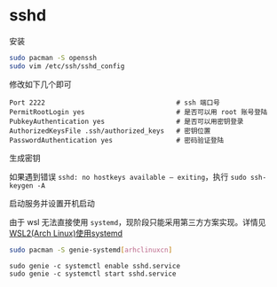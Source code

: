 # sshd

安装

```bash
sudo pacman -S openssh
sudo vim /etc/ssh/sshd_config
```

修改如下几个即可

```text
Port 2222                                 # ssh 端口号
PermitRootLogin yes                       # 是否可以用 root 账号登陆
PubkeyAuthentication yes                  # 是否可以用密钥登录
AuthorizedKeysFile .ssh/authorized_keys   # 密钥位置
PasswordAuthentication yes                # 密码验证登陆
```

生成密钥

如果遇到错误 `sshd: no hostkeys available – exiting`，执行 `sudo ssh-keygen -A`

启动服务并设置开机启动

由于 wsl 无法直接使用 `systemd`，现阶段只能采用第三方方案实现。详情见 [WSL2(Arch Linux)使用systemd](https://www.oyohyee.com/post/note_wsl2_systemd)

```bash
sudo pacman -S genie-systemd[arhclinuxcn]
`````

```text
sudo genie -c systemctl enable sshd.service
sudo genie -c systemctl start sshd.service
```
